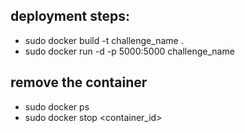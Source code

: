 ## deployment steps:
- sudo docker build -t challenge_name .
- sudo docker run -d -p 5000:5000 challenge_name

## remove the container
- sudo docker ps
- sudo docker stop <container_id>
